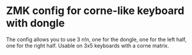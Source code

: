 # ZMK config for corne-like keyboard with dongle

The config allows you to use 3 n!n, one for the dongle, one for the left half, one for the right half. Usable on 3x5 keyboards with a corne matrix.
